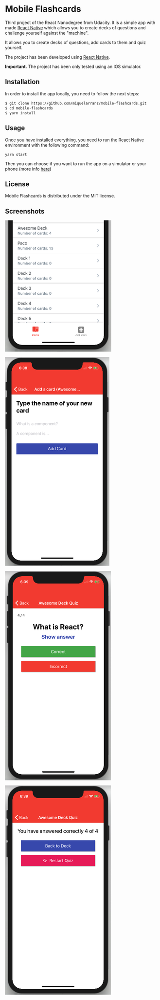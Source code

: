 # Mobile Flashcards

Third project of the React Nanodegree from Udacity. It is a simple app with made [React Native]('https://facebook.github.io/react-native/') which allows you to create decks of questions and challenge yourself against the "machine".

It allows you to create decks of questions, add cards to them and quiz yourself.

The project has been developed using [React Native]('https://facebook.github.io/react-native/').

**Important.** The project has been only tested using an IOS simulator.

## Installation

In order to install the app locally, you need to follow the next steps:

```
$ git clone https://github.com/miquelarranz/mobile-flashcards.git
$ cd mobile-flashcards
$ yarn install
```

## Usage

Once you have installed everything, you need to run the React Native environment with the following command:

```
yarn start
```

Then you can choose if you want to run the app on a simulator or your phone (more info [here]('https://expo.io/'))

## License

Mobile Flashcards is distributed under the MIT license.

## Screenshots

![Deck List](images/deck-list.png)

![Add cards to your decks](images/add-card.png)

![Quiz yourself](images/quiz-question.png)

![Get a score](images/quiz-final.png)
